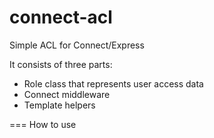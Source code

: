 connect-acl
===========

Simple ACL for Connect/Express

It consists of three parts:
* Role class that represents user access data
* Connect middleware
* Template helpers

=== How to use